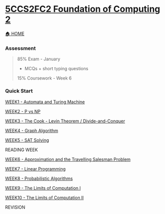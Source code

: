 # [5CCS2FC2 Foundation of Computing 2](https://keats.kcl.ac.uk/course/view.php?id=109876)
[🏠 HOME](README.md)

### Assessment 
> 85% Exam - January
> - MCQs + short typing questions
> 
> 15% Coursework - Week 6
> 

### Quick Start
[WEEK1 - Automata and Turing Machine](year2/5ccs2fc2/w1.md)

[WEEK2 - P vs NP](year2/5ccs2fc2/w2.md)

[WEEK3 - The Cook - Levin Theorem / Divide-and-Conquer](year2/5ccs2fc2/w3.md)

[WEEK4 - Graph Algorithm](year2/5ccs2fc2/w4.md)

[WEEK5 - SAT Solving](year2/5ccs2fc2/w5.md)

READING WEEK

[WEEK6 - Approximation and the Travelling Salesman Problem](year2/5ccs2fc2/w6.md)

[WEEK7 - Linear Programming](year2/5ccs2fc2/w7.md)

[WEEK8 - Probabilistic Algorithms](year2/5ccs2fc2/w8.md)

[WEEK9 - The Limits of Computation I](year2/5ccs2fc2/w9.md)

[WEEK10 - The Limits of Computation II](year2/5ccs2fc2/w10.md)

REVISION